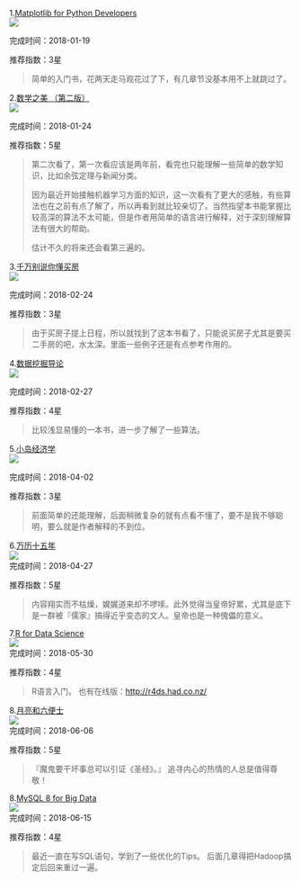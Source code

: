 1.[Matplotlib for Python Developers](https://book.douban.com/subject/4246969/)  
![](https://img3.doubanio.com/lpic/s4272120.jpg)

完成时间：2018-01-19

推荐指数：3星
> 简单的入门书，花两天走马观花过了下，有几章节没基本用不上就跳过了。

2.[数学之美 （第二版）](https://book.douban.com/subject/26163454/)  
![](https://img1.doubanio.com/lpic/s27653128.jpg)  

完成时间：2018-01-24

推荐指数：5星
> 第二次看了，第一次看应该是两年前，看完也只能理解一些简单的数学知识，比如余弦定理与新闻分类。
>
> 因为最近开始接触机器学习方面的知识，这一次看有了更大的感触，有些算法也在之前有点了解了，所以再看到就比较亲切了。当然指望本书能掌握比较高深的算法不太可能，但是作者用简单的语言进行解释，对于深刻理解算法有很大的帮助。
>
> 估计不久的将来还会看第三遍的。

3.[千万别说你懂买房](https://book.douban.com/subject/27041233/)  
![](https://img3.doubanio.com/lpic/s29447182.jpg)  

完成时间：2018-02-24

推荐指数：3星
> 由于买房子提上日程，所以就找到了这本书看了，只能说买房子尤其是要买二手房的吧，水太深。里面一些例子还是有点参考作用的。

4.[数据挖掘导论](https://book.douban.com/subject/5377669/)  
![](https://img1.doubanio.com/lpic/s4548758.jpg)  

完成时间：2018-02-27

推荐指数：4星
> 比较浅显易懂的一本书，进一步了解了一些算法。

5.[小岛经济学](https://book.douban.com/subject/26897464/)  
![](https://img3.doubanio.com/lpic/s29108652.jpg)  

完成时间：2018-04-02

推荐指数：3星
> 前面简单的还能理解，后面稍微复杂的就有点看不懂了，要不是我不够聪明，要么就是作者解释的不到位。

6.[万历十五年](https://book.douban.com/subject/25893465/)  
![](https://img3.doubanio.com/lpic/s28332809.jpg)  
完成时间：2018-04-27

推荐指数：5星
> 内容翔实而不枯燥，娓娓道来却不啰嗦。此外觉得当皇帝好累，尤其是底下是一群被『儒家』搞得近乎变态的文人。皇帝也是一种傀儡的意义。

7.[R for Data Science](https://book.douban.com/subject/26757974/)  
![](https://img3.doubanio.com/view/subject/r/public/s29420851.jpg)  
完成时间：2018-05-30

推荐指数：4星
> R语言入门。 也有在线版：http://r4ds.had.co.nz/

8.[月亮和六便士](https://book.douban.com/subject/25873415/)  
![](https://img3.doubanio.com/view/subject/r/public/s27327762.jpg)  
完成时间：2018-06-06

推荐指数：5星
> 『魔鬼要干坏事总可以引证《圣经》。』
> 追寻内心的热情的人总是值得尊敬！

8.[MySQL 8 for Big Data](https://book.douban.com/subject/30150575/)  
![](https://img3.doubanio.com/view/subject/r/public/s29697840.jpg)  
完成时间：2018-06-15

推荐指数：4星
> 最近一直在写SQL语句，学到了一些优化的Tips。
后面几章得把Hadoop搞定后回来重过一遍。
